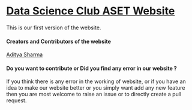 # [Data Science Club ASET Website](https://data-science-club-aset.github.io/)

This is our first version of the website. 

#### Creators and Contributors of the website

[Aditya Sharma](https://github.com/aditya31Sharma)

#### Do you want to contribute or Did you find any error in our website ?

If you think there is any error in the working of website, or if you have an idea to make our website better or you simply want add any new feature then you are most welcome to raise an issue or to directly create a pull request.

